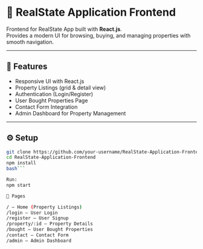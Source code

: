 # 🏡 RealState Application Frontend

Frontend for RealState App built with **React.js**.  
Provides a modern UI for browsing, buying, and managing properties with smooth navigation.

---

## 🚀 Features
- Responsive UI with React.js  
- Property Listings (grid & detail view)  
- Authentication (Login/Register)  
- User Bought Properties Page  
- Contact Form Integration  
- Admin Dashboard for Property Management  

---

## ⚙️ Setup
```bash
git clone https://github.com/your-username/RealState-Application-Frontend.git
cd RealState-Application-Frontend
npm install
bash```

Run:
npm start

📡 Pages

/ – Home (Property Listings)
/login – User Login
/register – User Signup
/property/:id – Property Details
/bought – User Bought Properties
/contact – Contact Form
/admin – Admin Dashboard

